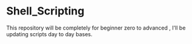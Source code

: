 # Shell_Scripting
This repository will be completely for beginner zero to advanced , I'll be updating scripts day to day bases.
